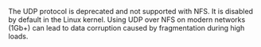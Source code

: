 &NewLine;


The UDP protocol is deprecated and not supported with NFS. It is disabled by default in the Linux kernel.
Using UDP over NFS on modern networks (1Gb+) can lead to data corruption caused by fragmentation during high loads.